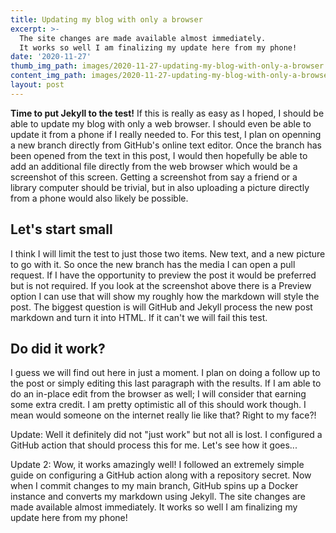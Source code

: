 ```yaml
---
title: Updating my blog with only a browser
excerpt: >-
  The site changes are made available almost immediately.
  It works so well I am finalizing my update here from my phone!
date: '2020-11-27'
thumb_img_path: images/2020-11-27-updating-my-blog-with-only-a-browser.png
content_img_path: images/2020-11-27-updating-my-blog-with-only-a-browser.png
layout: post
---
```


**Time to put Jekyll to the test!** If this is really as easy as I hoped, I should be able to update my blog with only a web browser. I should even be able to update it from a phone if I really needed to. For this test, I plan on openning a new branch directly from GitHub's online text editor. Once the branch has been opened from the text in this post, I would then hopefully be able to add an additional file directly from the web browser which would be a screenshot of this screen. Getting a screenshot from say a friend or a library computer should be trivial, but in also uploading a picture directly from a phone would also likely be possible.

## Let's start small

I think I will limit the test to just those two items. New text, and a new picture to go with it. So once the new branch has the media I can open a pull request. If I have the opportunity to preview the post it would be preferred but is not required. If you look at the screenshot above there is a Preview option I can use that will show my roughly how the markdown will style the post. The biggest question is will GitHub and Jekyll process the new post markdown and turn it into HTML. If it can't we will fail this test.

## Do did it work?

I guess we will find out here in just a moment. I plan on doing a follow up to the post or simply editing this last paragraph with the results. If I am able to do an in-place edit from the browser as well; I will consider that earning some extra credit. I am pretty optimistic all of this should work though. I mean would someone on the internet really lie like that? Right to my face?!

Update: Well it definitely did not "just work" but not all is lost. I configured a GitHub action that should process this for me. Let's see how it goes...

Update 2: Wow, it works amazingly well! I followed an extremely simple guide on configuring a GitHub action along with a repository secret. Now when I commit changes to my main branch, GitHub spins up a Docker instance and converts my markdown using Jekyll. The site changes are made available almost immediately. It works so well I am finalizing my update here from my phone!
